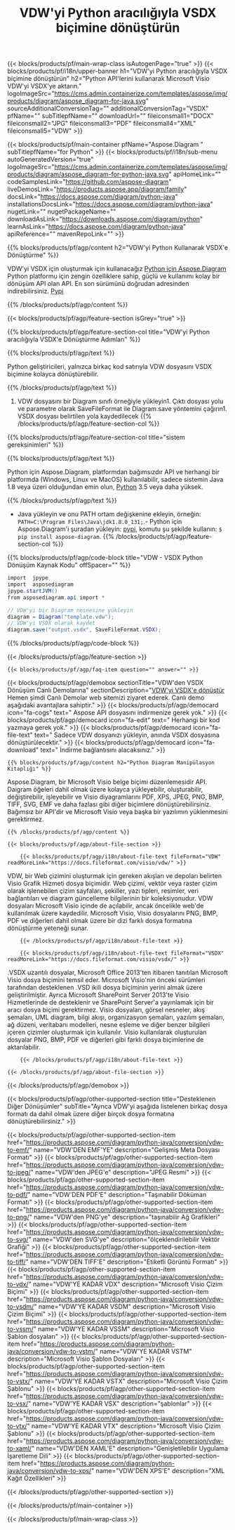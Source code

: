 ﻿---
title: VDW'yi Python aracılığıyla VSDX biçimine dönüştürün 
weight: 1960
url: /tr/python-java/conversion/vdw-to-vsdx/ 
description: VDW biçimi için VSDX dosyasına örnek Python dönüştürme kodu. Herhangi bir Python tabanlı uygulamada VDW'yi VSDX'ye dönüştürmek için bu örnek kodu kullanın.
---
{{< blocks/products/pf/main-wrap-class isAutogenPage="true" >}}
{{< blocks/products/pf/i18n/upper-banner h1="VDW\'yi Python aracılığıyla VSDX biçimine dönüştürün" h2="Python API\'lerini kullanarak Microsoft Visio VDW\'yi VSDX\'ye aktarın." logoImageSrc="https://cms.admin.containerize.com/templates/aspose/img/products/diagram/aspose_diagram-for-java.svg" sourceAdditionalConversionTag="" additionalConversionTag="VSDX" pfName="" subTitlepfName="" downloadUrl="" fileiconsmall1="DOCX" fileiconsmall2="JPG" fileiconsmall3="PDF" fileiconsmall4="XML" fileiconsmall5="VDW" >}}

{{< blocks/products/pf/main-container pfName="Aspose.Diagram " subTitlepfName="for Python" >}}
{{< blocks/products/pf/i18n/sub-menu autoGeneratedVersion="true" logoImageSrc="https://cms.admin.containerize.com/templates/aspose/img/products/diagram/aspose_diagram-for-python-java.svg" apiHomeLink="" codeSamplesLink="https://github.com/aspose-diagram" liveDemosLink="https://products.aspose.app/diagram/family" docsLink="https://docs.aspose.com/diagram/python-java" installationsDocsLink="https://docs.aspose.com/diagram/python-java" nugetLink="" nugetPackageName="" downloadAsLink="https://downloads.aspose.com/diagram/python" learnAsLink="https://docs.aspose.com/diagram/python-java" apiReference="" mavenRepoLink="" >}}

{{% blocks/products/pf/agp/content h2="VDW\'yi Python Kullanarak VSDX\'e Dönüştürme" %}}

 VDW'yi VSDX için oluşturmak için kullanacağız
 [Python için Aspose.Diagram](https://products.aspose.com/diagram/python-java/) 
 Python platformu için zengin özelliklere sahip, güçlü ve kullanımı kolay bir dönüşüm API olan API. En son sürümünü doğrudan adresinden indirebilirsiniz.
 [Pypi](https://pypi.org/project/aspose-diagram/) 

{{% /blocks/products/pf/agp/content %}}

{{< blocks/products/pf/agp/feature-section isGrey="true" >}}

{{% blocks/products/pf/agp/feature-section-col title="VDW\'yi Python aracılığıyla VSDX\'e Dönüştürme Adımları" %}}

{{% blocks/products/pf/agp/text %}}

 Python geliştiricileri, yalnızca birkaç kod satırıyla VDW dosyasını VSDX biçimine kolayca dönüştürebilir.

{{% /blocks/products/pf/agp/text %}}

1. VDW dosyasını bir Diagram sınıfı örneğiyle yükleyin1. Çıktı dosyası yolu ve parametre olarak SaveFileFormat ile Diagram.save yöntemini çağırın1. VSDX dosyası belirtilen yola kaydedilecek
{{% /blocks/products/pf/agp/feature-section-col %}}

{{% blocks/products/pf/agp/feature-section-col title="sistem gereksinimleri" %}}

{{% blocks/products/pf/agp/text %}}

 Python için Aspose.Diagram, platformdan bağımsızdır API ve herhangi bir platformda (Windows, Linux ve MacOS) kullanılabilir, sadece sistemin Java 1.8 veya üzeri olduğundan emin olun, [Python](https://www.python.org/downloads/) 3.5 veya daha yüksek. 
 
{{% /blocks/products/pf/agp/text %}}

- Java yükleyin ve onu PATH ortam değişkenine ekleyin, örneğin: <code>PATH=C:\Program Files\Java\jdk1.8.0_131;</code>.- Python için Aspose.Diagram'i şuradan yükleyin: <a href="https://pypi.org/project/aspose-diagram/">pypi</a>, komutu şu şekilde kullanın: <code>$ pip install aspose-diagram</code>.
{{% /blocks/products/pf/agp/feature-section-col %}}

{{% blocks/products/pf/agp/code-block title="VDW - VSDX Python Dönüşüm Kaynak Kodu" offSpacer="" %}}

```cs
import  jpype     
import  asposediagram     
jpype.startJVM() 
from asposediagram.api import *

// VDW'yi bir Diagram nesnesine yükleyin 
diagram = Diagram("template.vdw");
// VDW'yi VSDX olarak kaydet 
diagram.save("output.vsdx", SaveFileFormat.VSDX);   


```

{{% /blocks/products/pf/agp/code-block %}}

{{< /blocks/products/pf/agp/feature-section >}}

    {{< blocks/products/pf/agp/faq-item question="" answer="" >}}
 

<!-- aboutfile Starts -->

{{< blocks/products/pf/agp/demobox sectionTitle="VDW\'den VSDX Dönüşüm Canlı Demolarına" sectionDescription="[VDW\'yi VSDX\'e dönüştür](https://products.aspose.app/diagram/conversion/vdw-to-vsdx) Hemen şimdi Canlı Demolar web sitemizi ziyaret ederek. Canlı demo aşağıdaki avantajlara sahiptir." >}}
        {{< blocks/products/pf/agp/democard icon="fa-cogs" text=" Aspose API dosyasını indirmenize gerek yok." >}}
        {{< blocks/products/pf/agp/democard icon="fa-edit" text=" Herhangi bir kod yazmaya gerek yok." >}}
        {{< blocks/products/pf/agp/democard icon="fa-file-text" text=" Sadece VDW dosyanızı yükleyin, anında VSDX dosyasına dönüştürülecektir." >}}
        {{< blocks/products/pf/agp/democard icon="fa-download" text=" İndirme bağlantısını alacaksınız." >}}

    {{% blocks/products/pf/agp/content h2="Python Diagram Manipülasyon Kitaplığı" %}}

 Aspose.Diagram, bir Microsoft Visio belge biçimi düzenlemesidir API. Daigram öğeleri dahil olmak üzere kolayca yükleyebilir, oluşturabilir, değiştirebilir, işleyebilir ve Visio diyagramlarını PDF, XPS, JPEG, PNG, BMP, TIFF, SVG, EMF ve daha fazlası gibi diğer biçimlere dönüştürebilirsiniz. Bağımsız bir API'dir ve Microsoft Visio veya başka bir yazılımın yüklenmesini gerektirmez.  



    {{% /blocks/products/pf/agp/content %}}

    {{< blocks/products/pf/agp/about-file-section >}}

        {{< blocks/products/pf/agp/i18n/about-file-text fileFormat="VDW" readMoreLink="https://docs.fileformat.com/visio/vdw/" >}}

VDW, bir Web çizimini oluşturmak için gereken akışları ve depoları belirten Visio Grafik Hizmeti dosya biçimidir. Web çizimi, vektör veya raster çizim olarak işlenebilen çizim sayfaları, şekiller, yazı tipleri, resimler, veri bağlantıları ve diagram güncelleme bilgilerinin bir koleksiyonudur. VDW dosyaları Microsoft Visio içinde de açılabilir, ancak öncelikle web'de kullanılmak üzere kaydedilir. Microsoft Visio, Visio dosyalarını PNG, BMP, PDF ve diğerleri dahil olmak üzere bir dizi farklı dosya formatına dönüştürme yeteneği sunar.


        {{< /blocks/products/pf/agp/i18n/about-file-text >}}

        {{< blocks/products/pf/agp/i18n/about-file-text fileFormat="VSDX" readMoreLink="https://docs.fileformat.com/visio/vsdx/" >}}

.VSDX uzantılı dosyalar, Microsoft Office 2013'ten itibaren tanıtılan Microsoft Visio dosya biçimini temsil eder. Microsoft Visio'nin önceki sürümleri tarafından desteklenen .VSD ikili dosya biçiminin yerini almak üzere geliştirilmiştir. Ayrıca Microsoft SharePoint Server 2013'te Visio Hizmetlerinde de desteklenir ve SharePoint Server'a yayınlamak için bir aracı dosya biçimi gerektirmez. Visio dosyaları, görsel nesneler, akış şemaları, UML diagram, bilgi akışı, organizasyon şemaları, yazılım şemaları, ağ düzeni, veritabanı modelleri, nesne eşleme ve diğer benzer bilgileri içeren çizimler oluşturmak için kullanılır. Visio kullanılarak oluşturulan dosyalar PNG, BMP, PDF ve diğerleri gibi farklı dosya biçimlerine de aktarılabilir. 


        {{< /blocks/products/pf/agp/i18n/about-file-text >}}

    {{< /blocks/products/pf/agp/about-file-section >}}

{{< /blocks/products/pf/agp/demobox >}}

<!-- aboutfile Ends -->

{{< blocks/products/pf/agp/other-supported-section title="Desteklenen Diğer Dönüşümler" subTitle="Ayrıca VDW\'yi aşağıda listelenen birkaç dosya formatı da dahil olmak üzere diğer birçok dosya formatına dönüştürebilirsiniz." >}}

{{< blocks/products/pf/agp/other-supported-section-item href="https://products.aspose.com/diagram/python-java/conversion/vdw-to-emf/" name="VDW\'DEN EMF\'YE" description="Gelişmiş Meta Dosyası Formatı" >}}
{{< blocks/products/pf/agp/other-supported-section-item href="https://products.aspose.com/diagram/python-java/conversion/vdw-to-jpeg/" name="VDW\'den JPEG\'e" description="JPEG Resmi" >}}
{{< blocks/products/pf/agp/other-supported-section-item href="https://products.aspose.com/diagram/python-java/conversion/vdw-to-pdf/" name="VDW\'DEN PDF\'E" description="Taşınabilir Döküman Formatı" >}}
{{< blocks/products/pf/agp/other-supported-section-item href="https://products.aspose.com/diagram/python-java/conversion/vdw-to-png/" name="VDW\'den PNG\'ye" description="taşınabilir Ağ Grafikleri" >}}
{{< blocks/products/pf/agp/other-supported-section-item href="https://products.aspose.com/diagram/python-java/conversion/vdw-to-svg/" name="VDW\'den SVG\'ye" description="ölçeklendirilebilir Vektör Grafiği" >}}
{{< blocks/products/pf/agp/other-supported-section-item href="https://products.aspose.com/diagram/python-java/conversion/vdw-to-tiff/" name="VDW\'DEN TIFF\'E" description="Etiketli Görüntü Formatı" >}}
{{< blocks/products/pf/agp/other-supported-section-item href="https://products.aspose.com/diagram/python-java/conversion/vdw-to-vdx/" name="VDW\'YE KADAR VDX" description="Microsoft Visio Çizim Biçimi" >}}
{{< blocks/products/pf/agp/other-supported-section-item href="https://products.aspose.com/diagram/python-java/conversion/vdw-to-vsdm/" name="VDW\'YE KADAR VSDM" description="Microsoft Visio Çizim Biçimi" >}}
{{< blocks/products/pf/agp/other-supported-section-item href="https://products.aspose.com/diagram/python-java/conversion/vdw-to-vssm/" name="VDW\'YE KADAR VSSM" description="Microsoft Visio Şablon dosyaları" >}}
{{< blocks/products/pf/agp/other-supported-section-item href="https://products.aspose.com/diagram/python-java/conversion/vdw-to-vstm/" name="VDW\'YE KADAR VSTM" description="Microsoft Visio Şablon Dosyaları" >}}
{{< blocks/products/pf/agp/other-supported-section-item href="https://products.aspose.com/diagram/python-java/conversion/vdw-to-vstx/" name="VDW\'YE KADAR VSTX" description="Microsoft Visio Çizim Şablonu" >}}
{{< blocks/products/pf/agp/other-supported-section-item href="https://products.aspose.com/diagram/python-java/conversion/vdw-to-vsx/" name="VDW\'YE KADAR VSX" description="şablonlar" >}}
{{< blocks/products/pf/agp/other-supported-section-item href="https://products.aspose.com/diagram/python-java/conversion/vdw-to-vtx/" name="VDW\'YE KADAR VTX" description="Microsoft Visio Çizim Şablonu" >}}
{{< blocks/products/pf/agp/other-supported-section-item href="https://products.aspose.com/diagram/python-java/conversion/vdw-to-xaml/" name="VDW\'DEN XAML\'E" description="Genişletilebilir Uygulama İşaretleme Dili" >}}
{{< blocks/products/pf/agp/other-supported-section-item href="https://products.aspose.com/diagram/python-java/conversion/vdw-to-xps/" name="VDW\'DEN XPS\'E" description="XML Kağıt Özellikleri" >}}

{{< /blocks/products/pf/agp/other-supported-section >}}

{{< /blocks/products/pf/main-container >}}
    
{{< /blocks/products/pf/main-wrap-class >}}